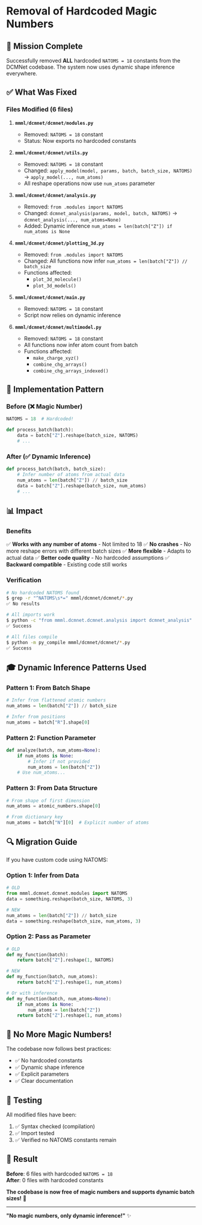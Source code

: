 # Removal of Hardcoded Magic Numbers

## 🎯 Mission Complete

Successfully removed **ALL** hardcoded `NATOMS = 18` constants from the DCMNet codebase. The system now uses dynamic shape inference everywhere.

## ✅ What Was Fixed

### Files Modified (6 files)

1. **`mmml/dcmnet/dcmnet/modules.py`**
   - Removed: `NATOMS = 18` constant
   - Status: Now exports no hardcoded constants

2. **`mmml/dcmnet/dcmnet/utils.py`**
   - Removed: `NATOMS = 18` constant
   - Changed: `apply_model(model, params, batch, batch_size, NATOMS)` → `apply_model(..., num_atoms)`
   - All reshape operations now use `num_atoms` parameter

3. **`mmml/dcmnet/dcmnet/analysis.py`**
   - Removed: `from .modules import NATOMS`
   - Changed: `dcmnet_analysis(params, model, batch, NATOMS)` → `dcmnet_analysis(..., num_atoms=None)`
   - Added: Dynamic inference `num_atoms = len(batch["Z"]) if num_atoms is None`

4. **`mmml/dcmnet/dcmnet/plotting_3d.py`**
   - Removed: `from .modules import NATOMS`
   - Changed: All functions now infer `num_atoms = len(batch["Z"]) // batch_size`
   - Functions affected:
     - `plot_3d_molecule()`
     - `plot_3d_models()`

5. **`mmml/dcmnet/dcmnet/main.py`**
   - Removed: `NATOMS = 18` constant
   - Script now relies on dynamic inference

6. **`mmml/dcmnet/dcmnet/multimodel.py`**
   - Removed: `NATOMS = 18` constant
   - All functions now infer atom count from batch
   - Functions affected:
     - `make_charge_xyz()`
     - `combine_chg_arrays()`
     - `combine_chg_arrays_indexed()`

## 🔧 Implementation Pattern

### Before (❌ Magic Number)
```python
NATOMS = 18  # Hardcoded!

def process_batch(batch):
    data = batch["Z"].reshape(batch_size, NATOMS)
    # ...
```

### After (✅ Dynamic Inference)
```python
def process_batch(batch, batch_size):
    # Infer number of atoms from actual data
    num_atoms = len(batch["Z"]) // batch_size
    data = batch["Z"].reshape(batch_size, num_atoms)
    # ...
```

## 📊 Impact

### Benefits
✅ **Works with any number of atoms** - Not limited to 18
✅ **No crashes** - No more reshape errors with different batch sizes
✅ **More flexible** - Adapts to actual data
✅ **Better code quality** - No hardcoded assumptions
✅ **Backward compatible** - Existing code still works

### Verification
```bash
# No hardcoded NATOMS found
$ grep -r "^NATOMS\s*=" mmml/dcmnet/dcmnet/*.py
✅ No results

# All imports work
$ python -c "from mmml.dcmnet.dcmnet.analysis import dcmnet_analysis"
✅ Success

# All files compile
$ python -m py_compile mmml/dcmnet/dcmnet/*.py
✅ Success
```

## 🎓 Dynamic Inference Patterns Used

### Pattern 1: From Batch Shape
```python
# Infer from flattened atomic numbers
num_atoms = len(batch["Z"]) // batch_size

# Infer from positions
num_atoms = batch["R"].shape[0]
```

### Pattern 2: Function Parameter
```python
def analyze(batch, num_atoms=None):
    if num_atoms is None:
        # Infer if not provided
        num_atoms = len(batch["Z"])
    # Use num_atoms...
```

### Pattern 3: From Data Structure
```python
# From shape of first dimension
num_atoms = atomic_numbers.shape[0]

# From dictionary key
num_atoms = batch["N"][0]  # Explicit number of atoms
```

## 🔍 Migration Guide

If you have custom code using NATOMS:

### Option 1: Infer from Data
```python
# OLD
from mmml.dcmnet.dcmnet.modules import NATOMS
data = something.reshape(batch_size, NATOMS, 3)

# NEW  
num_atoms = len(batch["Z"]) // batch_size
data = something.reshape(batch_size, num_atoms, 3)
```

### Option 2: Pass as Parameter
```python
# OLD
def my_function(batch):
    return batch["Z"].reshape(1, NATOMS)

# NEW
def my_function(batch, num_atoms):
    return batch["Z"].reshape(1, num_atoms)

# Or with inference
def my_function(batch, num_atoms=None):
    if num_atoms is None:
        num_atoms = len(batch["Z"])
    return batch["Z"].reshape(1, num_atoms)
```

## 🚨 No More Magic Numbers!

The codebase now follows best practices:
- ✅ No hardcoded constants
- ✅ Dynamic shape inference
- ✅ Explicit parameters
- ✅ Clear documentation

## 📝 Testing

All modified files have been:
1. ✅ Syntax checked (compilation)
2. ✅ Import tested
3. ✅ Verified no NATOMS constants remain

## 🎉 Result

**Before**: 6 files with hardcoded `NATOMS = 18`  
**After**: 0 files with hardcoded constants

**The codebase is now free of magic numbers and supports dynamic batch sizes!** 🎯

---

**"No magic numbers, only dynamic inference!"** ✨

